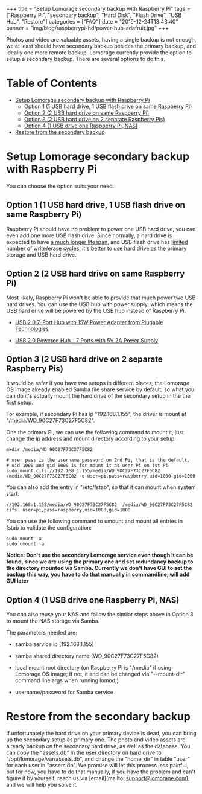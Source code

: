+++
title = "Setup Lomorage secondary backup with Raspberry Pi"
tags = ["Raspberry Pi", "secondary backup", "Hard Disk", "Flash Drive", "USB Hub", "Restore"]
categories = ["FAQ"]
date = "2019-12-24T13:43:40"
banner = "img/blog/raspberrypi-hd/power-hub-adafruit.jpg"
+++

Photos and video are valuable assets, having a single backup is not enough, we at least should have secondary backup besides the primary backup, and ideally one more remote backup. Lomorage currently provide the option to setup a secondary backup. There are several options to do this.

<!--more--> 

Table of Contents
=================

   * [Setup Lomorage secondary backup with Raspberry Pi](#setup-lomorage-secondary-backup-with-raspberry-pi)
      * [Option 1 (1 USB hard drive, 1 USB flash drive on same Raspberry Pi)](#option-1-1-usb-hard-drive-1-usb-flash-drive-on-same-raspberry-pi)
      * [Option 2 (2 USB hard drive on same Raspberry Pi)](#option-2-2-usb-hard-drive-on-same-raspberry-pi)
      * [Option 3 (2 USB hard drive on 2 separate Raspberry Pis)](#option-3-2-usb-hard-drive-on-2-separate-raspberry-pis)
      * [Option 4 (1 USB drive one Raspberry Pi, NAS)](#option-4-1-usb-drive-one-raspberry-pi-nas)
   * [Restore from the secondary backup](#restore-from-the-secondary-backup)

# Setup Lomorage secondary backup with Raspberry Pi

You can choose the option suits your need.

## Option 1 (1 USB hard drive, 1 USB flash drive on same Raspberry Pi)

Raspberry Pi should have no problem to power one USB hard drive, you can even add one more USB flash drive. Since normally, a hard drive is expected to have [a much longer lifespan](https://www.datanumen.com/blogs/usb-flash-drive-vs-external-hard-drive-better-storing-data/), and USB flash drive has [limited number of write/erase cycles](https://www.flashbay.com/blog/usb-life-expectancy), it's better to use hard drive as the primary storage and USB hard drive.

## Option 2 (2 USB hard drive on same Raspberry Pi)

Most likely, Raspberry Pi won't be able to provide that much power two USB hard drives. You can use the USB hub with power supply, which means the USB hard drive will be powered by the USB hub instead of Raspberry Pi.

- [USB 2.0 7-Port Hub with 15W Power Adapter from Plugable Technologies](https://www.walmart.com/ip/Plugable-USB-Hub-USB-2-0-7-Port-15W/134245816)

- [USB 2.0 Powered Hub - 7 Ports with 5V 2A Power Supply](https://www.adafruit.com/product/961)

## Option 3 (2 USB hard drive on 2 separate Raspberry Pis)

It would be safer if you have two setups in different places, the Lomorage OS image already enabled Samba file share service by default, so what you can do it's actually mount the hard drive of the secondary setup in the the first setup.

For example, if secondary Pi has ip "192.168.1.155", the driver is mount at "/media/WD_90C27F73C27F5C82".

One the primary Pi, we can use the following command to mount it, just change the ip address and mount directory according to your setup.

```
mkdir /media/WD_90C27F73C27F5C82

# user pass is the username password on 2nd Pi, that is the default.
# uid 1000 and gid 1000 is for mount it as user Pi on 1st Pi
sudo mount.cifs //192.168.1.155/media/WD_90C27F73C27F5C82 /media/WD_90C27F73C27F5C82 -o user=pi,pass=raspberry,uid=1000,gid=1000
```

You can also add the entry in "/etc/fstab", so that it can mount when system start:

```
//192.168.1.155/media/WD_90C27F73C27F5C82  /media/WD_90C27F73C27F5C82  cifs  user=pi,pass=raspberry,uid=1000,gid=1000
```

You can use the following command to umount and mount all entries in fstab to validate the configuration:

```
sudo mount -a
sudo umount -a
```

**Notice: Don't use the secondary Lomorage service even though it can be found, since we are using the primary one and set redundancy backup to the directory mounted via Samba. Currently we don't have GUI to set the backup this way, you have to do that manually in commandline, will add GUI later**

## Option 4 (1 USB drive one Raspberry Pi, NAS)

You can also reuse your NAS and follow the similar steps above in Option 3 to mount the NAS storage via Samba.

The parameters needed are:

- samba service ip (192.168.1.155)

- samba shared directory name (WD_90C27F73C27F5C82)

- local mount root directory (on Raspberry Pi is "/media" if using Lomorage OS image; If not, it and can be changed via "--mount-dir" command line args when running lomod;)

- username/password for Samba service

# Restore from the secondary backup

If unfortunately the hard drive on your primary device is dead, you can bring up the secondary setup as primary one. The photo and video assets are already backup on the secondary hard drive, as well as the database. You can copy the "assets.db" in the user directory on hard drive to "/opt/lomorage/var/assets.db", and change the "home_dir" in table "user" for each user in "assets.db". We promise will let this process less painful, but for now, you have to do that manually, if you have the problem and can't figure it by yourself, reach us via [email](mailto: support@lomorage.com), and we will help you solve it.

